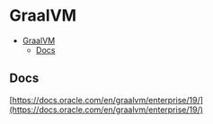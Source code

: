 # GraalVM

- [GraalVM](#graalvm)
  - [Docs](#docs)

## Docs

[https://docs.oracle.com/en/graalvm/enterprise/19/](https://docs.oracle.com/en/graalvm/enterprise/19/)